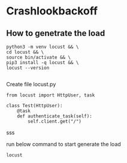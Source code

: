 # Crashlookbackoff


## How to genetrate the load 

````
python3 -m venv locust && \
cd locust && \
source bin/activate && \
pip3 install -q locust && \
locust --version


````


Create file locust.py

````
from locust import HttpUser, task

class Test(HttpUser):
    @task
    def authenticate_task(self):
        self.client.get("/")
````

sss

run below command to start generate the load 

````
locust 
````